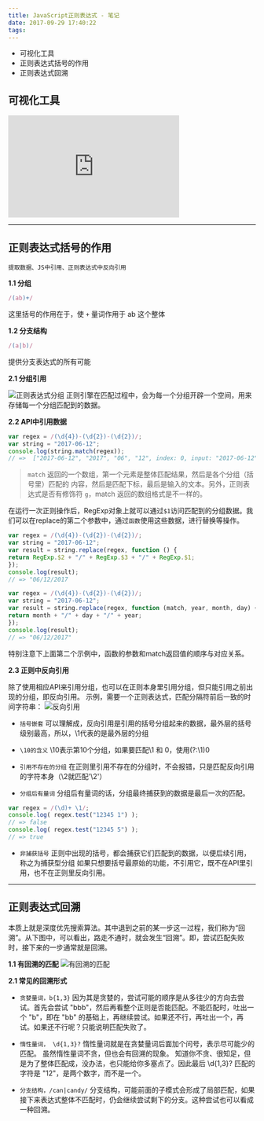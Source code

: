 ```yaml
---
title: JavaScript正则表达式 - 笔记
date: 2017-09-29 17:40:22
tags:
---
```

- 可视化工具
- 正则表达式括号的作用
- 正则表达式回溯

<!-- more -->

## **可视化工具**
<iframe frameborder="0" width="348" height="208" src="https://jex.im/regulex/#!embed=true&flags=&re=%5E(a%7Cb)*%3F%24"></iframe>

-------------

## **正则表达式括号的作用**
<code>提取数据、JS中引用、正则表达式中反向引用</code>

**1.1 分组**
```javascript
/(ab)+/
```
这里括号的作用在于，使 <code>+</code> 量词作用于 ab 这个整体

**1.2 分支结构**
```javascript
/(a|b)/
```
提供分支表达式的所有可能

**2.1 分组引用**

![正则表达式分组](/blog/img/17.9.30.1.jpg)
正则引擎在匹配过程中，会为每一个分组开辟一个空间，用来存储每一个分组匹配到的数据。

**2.2 API中引用数据**
```javascript
var regex = /(\d{4})-(\d{2})-(\d{2})/;
var string = "2017-06-12";
console.log(string.match(regex));
// =>  ["2017-06-12", "2017", "06", "12", index: 0, input: "2017-06-12"]
```
> <code>match</code> 返回的一个数组，第一个元素是整体匹配结果，然后是各个分组（括号里）匹配的
  内容，然后是匹配下标，最后是输入的文本。另外，正则表达式是否有修饰符 <code>g</code>，match
  返回的数组格式是不一样的。

在运行一次正则操作后，RegExp对象上就可以通过<code>$1</code>访问匹配到的分组数据。我们可以在replace的第二个参数中，通过<code>函数</code>使用这些数据，进行替换等操作。
```javascript
var regex = /(\d{4})-(\d{2})-(\d{2})/;
var string = "2017-06-12";
var result = string.replace(regex, function () {
return RegExp.$2 + "/" + RegExp.$3 + "/" + RegExp.$1;
});
console.log(result);
// => "06/12/2017

var regex = /(\d{4})-(\d{2})-(\d{2})/;
var string = "2017-06-12";
var result = string.replace(regex, function (match, year, month, day) {
return month + "/" + day + "/" + year;
});
console.log(result);
// => "06/12/2017"
```
特别注意下上面第二个示例中，函数的参数和match返回值的顺序与对应关系。

**2.3 正则中反向引用**

除了使用相应API来引用分组，也可以在正则本身里引用分组，但只能引用之前出现的分组，即反向引用。
示例，需要一个正则表达式，匹配分隔符前后一致的时间字符串：
![反向引用](/blog/img/17.9.30.2.jpg)

- <code>括号嵌套</code>
可以理解成，反向引用是引用的括号分组起来的数据，最外层的括号级别最高，所以，\1代表的是最外层的分组

- <code>\10的含义</code>
\10表示第10个分组，如果要匹配\1 和 0，使用(?:\1)0

- <code>引用不存在的分组</code>
在正则里引用不存在的分组时，不会报错，只是匹配反向引用的字符本身（\2就匹配'\2'）

- <code>分组后有量词</code>
分组后有量词的话，分组最终捕获到的数据是最后一次的匹配。
```javascript
var regex = /(\d)+ \1/;
console.log( regex.test("12345 1") );
// => false
console.log( regex.test("12345 5") );
// => true
```

- <code>非捕获括号</code>
正则中出现的括号，都会捕获它们匹配到的数据，以便后续引用，称之为捕获型分组
如果只想要括号最原始的功能，不引用它，既不在API里引用，也不在正则里反向引用。

-------------

## **正则表达式回溯**
本质上就是深度优先搜索算法。其中退到之前的某一步这一过程，我们称为“回溯”。从下图中，可以看出，路走不通时，就会发生“回溯”。即，尝试匹配失败时，接下来的一步通常就是回溯。

**1.1 有回溯的匹配**
![有回溯的匹配](/blog/img/17.10.7.1.jpg)

**2.1 常见的回溯形式**
- <code>贪婪量词，b{1,3}</code>
因为其是贪婪的，尝试可能的顺序是从多往少的方向去尝试。首先会尝试 "bbb"，然后再看整个正则是否能匹配。不能匹配时，吐出一个 "b"，即在 "bb" 的基础上，再继续尝试。如果还不行，再吐出一个，再试。如果还不行呢？只能说明匹配失败了。

- <code>惰性量词， \d{1,3}?</code>
惰性量词就是在贪婪量词后面加个问号，表示尽可能少的匹配。
虽然惰性量词不贪，但也会有回溯的现象。
知道你不贪、很知足，但是为了整体匹配成，没办法，也只能给你多塞点了。因此最后 \d{1,3}? 匹配的字符是 "12"，是两个数字，而不是一个。

- <code>分支结构，/can|candy/</code>
分支结构，可能前面的子模式会形成了局部匹配，如果接下来表达式整体不匹配时，仍会继续尝试剩下的分支。这种尝试也可以看成一种回溯。
